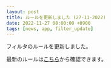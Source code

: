 ```yaml
---
layout: post
title: ルールを更新しました (27-11-2022)
date: 2022-11-27 08:00:00 +0900
tags: [news, app, filter_update]
---
```


フィルタのルールを更新しました。

最新のルールは[こちら](https://github.com/kittytail/BlockerRules)から確認できます。
